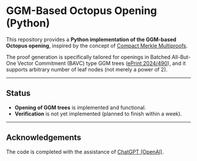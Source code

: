 # GGM-Based Octopus Opening (Python)

This repository provides a **Python implementation of the GGM-based Octopus opening**, inspired by the concept of [Compact Merkle Multiproofs](https://arxiv.org/pdf/2002.07648).

The proof generation is specifically tailored for openings in Batched All-But-One Vector Commitment (BAVC) type GGM trees ([ePrint 2024/490](https://eprint.iacr.org/2024/490.pdf)), and it supports arbitrary number of leaf nodes (not merely a power of 2). 

---

## Status

- **Opening of GGM trees** is implemented and functional.  
- **Verification** is not yet implemented (planned to finish within a week).

---
## Acknowledgements
The code is completed with the assistance of [ChatGPT (OpenAI)](https://openai.com/).
